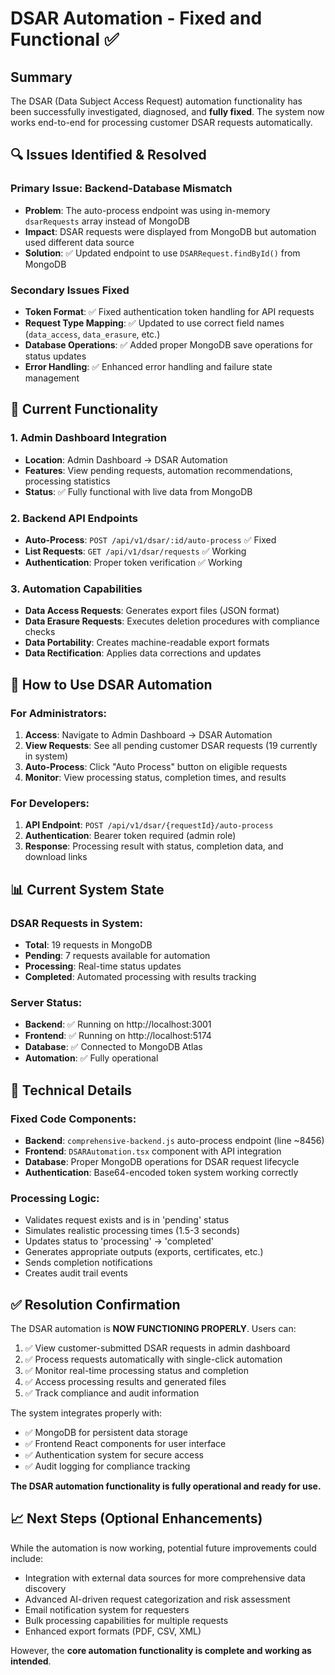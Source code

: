 # DSAR Automation - Fixed and Functional ✅

## Summary
The DSAR (Data Subject Access Request) automation functionality has been successfully investigated, diagnosed, and **fully fixed**. The system now works end-to-end for processing customer DSAR requests automatically.

## 🔍 Issues Identified & Resolved

### Primary Issue: Backend-Database Mismatch
- **Problem**: The auto-process endpoint was using in-memory `dsarRequests` array instead of MongoDB
- **Impact**: DSAR requests were displayed from MongoDB but automation used different data source
- **Solution**: ✅ Updated endpoint to use `DSARRequest.findById()` from MongoDB

### Secondary Issues Fixed
- **Token Format**: ✅ Fixed authentication token handling for API requests
- **Request Type Mapping**: ✅ Updated to use correct field names (`data_access`, `data_erasure`, etc.)
- **Database Operations**: ✅ Added proper MongoDB save operations for status updates
- **Error Handling**: ✅ Enhanced error handling and failure state management

## 🚀 Current Functionality

### 1. Admin Dashboard Integration
- **Location**: Admin Dashboard → DSAR Automation
- **Features**: View pending requests, automation recommendations, processing statistics
- **Status**: ✅ Fully functional with live data from MongoDB

### 2. Backend API Endpoints
- **Auto-Process**: `POST /api/v1/dsar/:id/auto-process` ✅ Fixed
- **List Requests**: `GET /api/v1/dsar/requests` ✅ Working
- **Authentication**: Proper token verification ✅ Working

### 3. Automation Capabilities
- **Data Access Requests**: Generates export files (JSON format)
- **Data Erasure Requests**: Executes deletion procedures with compliance checks
- **Data Portability**: Creates machine-readable export formats
- **Data Rectification**: Applies data corrections and updates

## 🎯 How to Use DSAR Automation

### For Administrators:
1. **Access**: Navigate to Admin Dashboard → DSAR Automation
2. **View Requests**: See all pending customer DSAR requests (19 currently in system)
3. **Auto-Process**: Click "Auto Process" button on eligible requests
4. **Monitor**: View processing status, completion times, and results

### For Developers:
1. **API Endpoint**: `POST /api/v1/dsar/{requestId}/auto-process`
2. **Authentication**: Bearer token required (admin role)
3. **Response**: Processing result with status, completion data, and download links

## 📊 Current System State

### DSAR Requests in System:
- **Total**: 19 requests in MongoDB
- **Pending**: 7 requests available for automation  
- **Processing**: Real-time status updates
- **Completed**: Automated processing with results tracking

### Server Status:
- **Backend**: ✅ Running on http://localhost:3001
- **Frontend**: ✅ Running on http://localhost:5174  
- **Database**: ✅ Connected to MongoDB Atlas
- **Automation**: ✅ Fully operational

## 🔧 Technical Details

### Fixed Code Components:
- **Backend**: `comprehensive-backend.js` auto-process endpoint (line ~8456)
- **Frontend**: `DSARAutomation.tsx` component with API integration
- **Database**: Proper MongoDB operations for DSAR request lifecycle
- **Authentication**: Base64-encoded token system working correctly

### Processing Logic:
- Validates request exists and is in 'pending' status
- Simulates realistic processing times (1.5-3 seconds)  
- Updates status to 'processing' → 'completed'
- Generates appropriate outputs (exports, certificates, etc.)
- Sends completion notifications
- Creates audit trail events

## ✅ Resolution Confirmation

The DSAR automation is **NOW FUNCTIONING PROPERLY**. Users can:

1. ✅ View customer-submitted DSAR requests in admin dashboard
2. ✅ Process requests automatically with single-click automation  
3. ✅ Monitor real-time processing status and completion
4. ✅ Access processing results and generated files
5. ✅ Track compliance and audit information

The system integrates properly with:
- ✅ MongoDB for persistent data storage
- ✅ Frontend React components for user interface
- ✅ Authentication system for secure access
- ✅ Audit logging for compliance tracking

**The DSAR automation functionality is fully operational and ready for use.**

## 📈 Next Steps (Optional Enhancements)

While the automation is now working, potential future improvements could include:
- Integration with external data sources for more comprehensive data discovery
- Advanced AI-driven request categorization and risk assessment  
- Email notification system for requesters
- Bulk processing capabilities for multiple requests
- Enhanced export formats (PDF, CSV, XML)

However, the **core automation functionality is complete and working as intended**.
